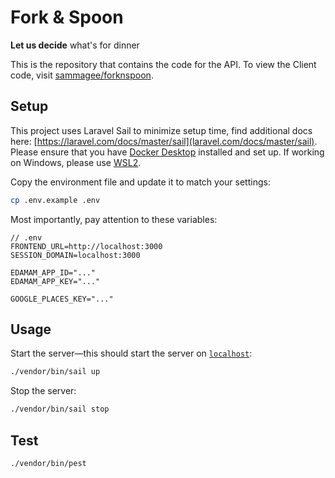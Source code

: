 # Fork & Spoon

**Let us decide** what's for dinner

This is the repository that contains the code for the API. To view the Client code, visit [sammagee/forknspoon](https://github.com/sammagee/forknspoon).

## Setup

This project uses Laravel Sail to minimize setup time, find additional docs here: [https://laravel.com/docs/master/sail](laravel.com/docs/master/sail). Please ensure that you have [Docker Desktop](https://www.docker.com/products/docker-desktop) installed and set up. If working on Windows, please use [WSL2](https://docs.microsoft.com/en-us/windows/wsl/install-win10).

Copy the environment file and update it to match your settings:

```bash
cp .env.example .env
```

Most importantly, pay attention to these variables:

```shell
// .env
FRONTEND_URL=http://localhost:3000
SESSION_DOMAIN=localhost:3000

EDAMAM_APP_ID="..."
EDAMAM_APP_KEY="..."

GOOGLE_PLACES_KEY="..."
```

## Usage

Start the server—this should start the server on [`localhost`](http://localhost):

```bash
./vendor/bin/sail up
```

Stop the server:

```bash
./vendor/bin/sail stop
```

## Test

```bash
./vendor/bin/pest
```
